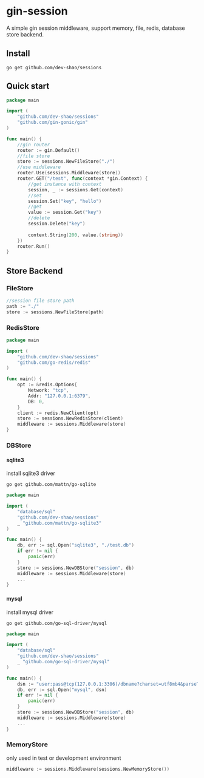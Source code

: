 # gin-session
A simple gin session middleware, support memory, file, redis, database store backend.

## Install

```
go get github.com/dev-shao/sessions
```
## Quick start

```go
package main

import (
    "github.com/dev-shao/sessions"
    "github.com/gin-gonic/gin"
)

func main() { 
    //gin router
    router := gin.Default()
    //file store
    store := sessions.NewFileStore("./") 
    //use middleware
    router.Use(sessions.Middleware(store))
    router.GET("/test", func(context *gin.Context) {
        //get instance with context
        session, _ := sessions.Get(context)
        //set
        session.Set("key", "hello")
        //get
        value := session.Get("key")
        //delete
        session.Delete("key")
        
        context.String(200, value.(string))
    })
    router.Run()
}
```

## Store Backend
### FileStore
```go
//session file store path
path := "./"
store := sessions.NewFileStore(path)
```

### RedisStore
```go
package main

import (
    "github.com/dev-shao/sessions"
    "github.com/go-redis/redis"
)

func main() {
    opt := &redis.Options{
        Network: "tcp",
        Addr: "127.0.0.1:6379",
        DB: 0,
    }
    client := redis.NewClient(opt)
    store := sessions.NewRedisStore(client)
    middleware := sessions.Middleware(store)
}
```

### DBStore
#### sqlite3
install sqlite3 driver

```shell
go get github.com/mattn/go-sqlite
```

```go
package main

import (
    "database/sql"
    "github.com/dev-shao/sessions"
    _ "github.com/mattn/go-sqlite3"
)

func main() {
    db, err := sql.Open("sqlite3", "./test.db")
    if err != nil {
        panic(err)
    }
    store := sessions.NewDBStore("session", db)
    middleware := sessions.Middleware(store)
    ...
}
```
#### mysql

install mysql driver
```shell
go get github.com/go-sql-driver/mysql
```

```go
package main

import (
    "database/sql"
    "github.com/dev-shao/sessions"
    _ "github.com/go-sql-driver/mysql"
)

func main() {
    dsn := "user:pass@tcp(127.0.0.1:3306)/dbname?charset=utf8mb4&parseTime=True&loc=Local"
    db, err := sql.Open("mysql", dsn)
    if err != nil {
        panic(err)
    }
    store := sessions.NewDBStore("session", db)
    middleware := sessions.Middleware(store)
    ...
}
```


### MemoryStore
only used in test or development environment
```go
middleware := sessions.Middleware(sessions.NewMemoryStore())
```

